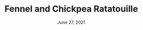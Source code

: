 ---
title: "Fennel and Chickpea Ratatouille"
date: "June 27, 2021"
prepTime: "30 min" 
cookingTime: "60 min"
totalTime: "90 min"
topic: "Dinner"
originalLink: https://cooking.nytimes.com/recipes/1015123-chickpea-and-fennel-ratatouille
scottRating: 4
image: "../../images/default.png"
ingredients: [
  {
    name: "Eggplant",
    preparation: ", cut into chunks",
    amount: 1,
    unit: small
  },
  {
    name: "Zucchini",
    preparation: ", cut into large chunks",
    amount: .75,
    unit: lb
  },
  {
    name: "Roma tomatoes",
    preparation: ", cored and chipped or 1 28 oz can drained",
    amount: 1,
    unit: lb
  },
  {
    name: "onion",
    preparation: ", sliced",
    amount: 1,
    unit: count
  },
  {
    name: "yellow or red bell peppers",
    preparation: ", sliced",
    amount: 2,
    unit: count
  },
  {
    name: "Fennel bulb",
    preparation: ", cut into large chunks",
    amount: 1,
    unit: lb 
  },
  {
    name: "garlic cloves",
    preparation: ", halved",
    amount: 5,
    unit: count
  },
  {
    name: black pepper,
    amount: 1,
    unit: to taste
  },
  {
    name: olive oil,
    amount: .25,
    unit: cup
  },
  {
    name: "cooked chickpeas",
    amount: 3,
    unit: cups
  },
  {
    name: "fresh thyme or rosemary",
    amount: 1,
    unit: tablespoon
  },
  {
    name: "chopped fresh basil or parsley",
    preparation: " (if not using fresh thyme or rosemary), chopped",
    amount: 0.5,
    unit: cup
  },
]
directions: [
  "Preheat oven to 425 and compine all ingredients except the oil, the chickpeas and the herbs in a large roasting pan. Add oil and toss to combine.",
  "Roast until vegetables are lightly browned and tender and enough water has been release from the tomatoes in order to create a sauce (30 to 40 minutes)",
  "Add chickpeas and return to oven for 5 to 10 minutes to bring them to heat. Serve it hot, warm or room temperature. You can also play around with the seasonings."
]

---